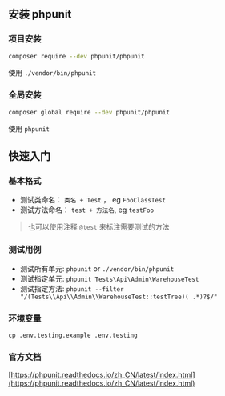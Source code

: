 ## 安装 phpunit

### 项目安装
```bash
composer require --dev phpunit/phpunit
```
使用 `./vendor/bin/phpunit`

### 全局安装
```bash
composer global require --dev phpunit/phpunit
```
使用 `phpunit`

## 快速入门

### 基本格式

- 测试类命名： `类名 + Test` ， eg `FooClassTest`
- 测试方法命名： `test + 方法名`, eg `testFoo`

> 也可以使用注释 `@test` 来标注需要测试的方法

### 测试用例
 - 测试所有单元: `phpunit` or `./vendor/bin/phpunit`
 - 测试指定单元: `phpunit Tests\Api\Admin\WarehouseTest`
 - 测试指定方法: `phpunit --filter "/(Tests\\Api\\Admin\\WarehouseTest::testTree)( .*)?$/"`

### 环境变量
```shell
cp .env.testing.example .env.testing
```

### 官方文档

[https://phpunit.readthedocs.io/zh_CN/latest/index.html](https://phpunit.readthedocs.io/zh_CN/latest/index.html)
